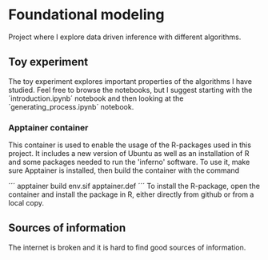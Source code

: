 # Foundational modeling
Project where I explore data driven inference with different algorithms.

## Toy experiment
The toy experiment explores important properties of the algorithms I have studied. Feel free to browse the notebooks, but I suggest starting with the ´introduction.ipynb´ notebook and then looking at the ´generating_process.ipynb´ notebook.

### Apptainer container
This container is used to enable the usage of the R-packages used in this project. It includes a new version of Ubuntu as well as an installation of R and some packages needed to run the 'inferno' software. To use it, make sure Apptainer is installed, then build the container with the command

´´´
apptainer build env.sif apptainer.def 
´´´
To install the R-package, open the container and install the package in R, either directly from github or from a local copy.

## Sources of information

The internet is broken and it is hard to find good sources of information.
